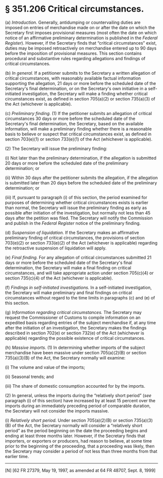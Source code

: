 # § 351.206   Critical circumstances.

(a) *Introduction.* Generally, antidumping or countervailing duties are imposed on entries of merchandise made on or after the date on which the Secretary first imposes provisional measures (most often the date on which notice of an affirmative preliminary determination is published in the _Federal Register_). However, if the Secretary finds that “critical circumstances” exist, duties may be imposed retroactively on merchandise entered up to 90 days before the imposition of provisional measures. This section contains procedural and substantive rules regarding allegations and findings of critical circumstances.


(b) *In general.* If a petitioner submits to the Secretary a written allegation of critical circumstances, with reasonably available factual information supporting the allegation, 21 days or more before the scheduled date of the Secretary's final determination, or on the Secretary's own initiative in a self-initiated investigation, the Secretary will make a finding whether critical circumstances exist, as defined in section 705(a)(2) or section 735(a)(3) of the Act (whichever is applicable).


(c) *Preliminary finding.* (1) If the petitioner submits an allegation of critical circumstances 30 days or more before the scheduled date of the Secretary's final determination, the Secretary, based on the available information, will make a preliminary finding whether there is a reasonable basis to believe or suspect that critical circumstances exist, as defined in section 703(e)(1) or section 733(e)(1) of the Act (whichever is applicable).


(2) The Secretary will issue the preliminary finding: 


(i) Not later than the preliminary determination, if the allegation is submitted 20 days or more before the scheduled date of the preliminary determination; or


(ii) Within 30 days after the petitioner submits the allegation, if the allegation is submitted later than 20 days before the scheduled date of the preliminary determination; or


(iii) If, pursuant to paragraph (i) of this section, the period examined for purposes of determining whether critical circumstances exists is earlier than normal, the Secretary will issue the preliminary finding as early as possible after initiation of the investigation, but normally not less than 45 days after the petition was filed. The Secretary will notify the Commission and publish in the _Federal Register_ notice of the preliminary finding.


(d) *Suspension of liquidation.* If the Secretary makes an affirmative preliminary finding of critical circumstances, the provisions of section 703(e)(2) or section 733(e)(2) of the Act (whichever is applicable) regarding the retroactive suspension of liquidation will apply.


(e) *Final finding.* For any allegation of critical circumstances submitted 21 days or more before the scheduled date of the Secretary's final determination, the Secretary will make a final finding on critical circumstances, and will take appropriate action under section 705(c)(4) or section 735(c)(4) of the Act (whichever is applicable).


(f) *Findings in self-initiated investigations.* In a self-initiated investigation, the Secretary will make preliminary and final findings on critical circumstances without regard to the time limits in paragraphs (c) and (e) of this section.


(g) *Information regarding critical circumstances.* The Secretary may request the Commissioner of Customs to compile information on an expedited basis regarding entries of the subject merchandise if, at any time after the initiation of an investigation, the Secretary makes the findings described in section 702(e) or section 732(e) of the Act (whichever is applicable) regarding the possible existence of critical circumstances.


(h) *Massive imports.* (1) In determining whether imports of the subject merchandise have been massive under section 705(a)(2)(B) or section 735(a)(3)(B) of the Act, the Secretary normally will examine:


(i) The volume and value of the imports;


(ii) Seasonal trends; and


(iii) The share of domestic consumption accounted for by the imports.


(2) In general, unless the imports during the “relatively short period” (*see* paragraph (i) of this section) have increased by at least 15 percent over the imports during an immediately preceding period of comparable duration, the Secretary will not consider the imports massive.


(i) *Relatively short period.* Under section 705(a)(2)(B) or section 735(a)(3)(B) of the Act, the Secretary normally will consider a “relatively short period” as the period beginning on the date the proceeding begins and ending at least three months later. However, if the Secretary finds that importers, or exporters or producers, had reason to believe, at some time prior to the beginning of the proceeding, that a proceeding was likely, then the Secretary may consider a period of not less than three months from that earlier time.



---

[N] [62 FR 27379, May 19, 1997, as amended at 64 FR 48707, Sept. 8, 1999]




